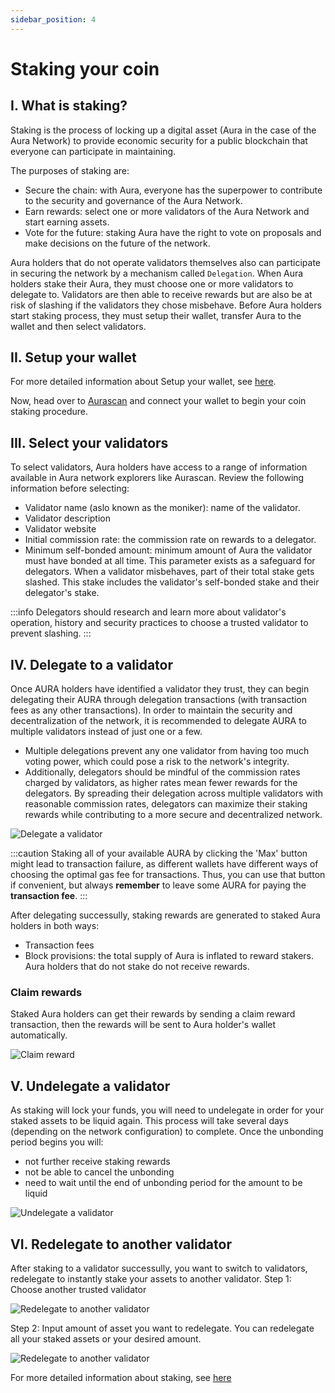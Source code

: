 ```yaml
---
sidebar_position: 4
---
```


# Staking your coin

## I. What is staking?
Staking is the process of locking up a digital asset (Aura in the case of the Aura Network) to provide economic security for a public blockchain that everyone can participate in maintaining.

The purposes of staking are:
- Secure the chain: with Aura, everyone has the superpower to contribute to the security and governance of the Aura Network.
- Earn rewards: select one or more validators of the Aura Network and start earning assets.
- Vote for the future: staking Aura have the right to vote on proposals and make decisions on the future of the network.

Aura holders that do not operate validators themselves also can participate in securing the network by a mechanism called `Delegation`. When Aura holders stake their Aura, they must choose one or more validators to delegate to. Validators are then able to receive rewards but are also be at risk of slashing if the validators they chose misbehave.
Before Aura holders start staking process, they must setup their wallet, transfer Aura to the wallet and then select validators.

## II. Setup your wallet
For more detailed information about Setup your wallet, see [here](./wallet.md).

Now, head over to [Aurascan](https://aurascan.io) and connect your wallet to begin your coin staking procedure.

## III. Select your validators
To select validators, Aura holders have access to a range of information available in Aura network explorers like Aurascan. Review the following information before selecting:
- Validator name (aslo known as the moniker): name of the validator.
- Validator description
- Validator website
- Initial commission rate: the commission rate on rewards to a delegator.
- Minimum self-bonded amount: minimum amount of Aura the validator must have bonded at all time. This parameter exists as a safeguard for delegators. When a validator misbehaves, part of their total stake gets slashed. This stake includes the validator's self-bonded stake and their delegator's stake.

:::info
Delegators should research and learn more about validator's operation, history and security practices to choose a trusted validator to prevent slashing.
:::

## IV. Delegate to a validator
Once AURA holders have identified a validator they trust, they can begin delegating their AURA through delegation transactions (with transaction fees as any other transactions). 
In order to maintain the security and decentralization of the network, it is recommended to delegate AURA to multiple validators instead of just one or a few. 
- Multiple delegations prevent any one validator from having too much voting power, which could pose a risk to the network's integrity. 
- Additionally, delegators should be mindful of the commission rates charged by validators, as higher rates mean fewer rewards for the delegators. 
By spreading their delegation across multiple validators with reasonable commission rates, delegators can maximize their staking rewards while contributing to a more secure and decentralized network.

![Delegate a validator](/img/aurascan/delegate-validator.png)

:::caution
Staking all of your available AURA by clicking the 'Max' button might lead to transaction failure, as different wallets have different ways of choosing the optimal gas fee for transactions. 
Thus, you can use that button if convenient, but always **remember** to leave some AURA for paying the **transaction fee**.
:::

After delegating successully, staking rewards are generated to staked Aura holders in both ways:
- Transaction fees
- Block provisions: the total supply of Aura is inflated to reward stakers. Aura holders that do not stake do not receive rewards.

### Claim rewards 
Staked Aura holders can get their rewards by sending a claim reward transaction, then the rewards will be sent to Aura holder's wallet automatically.

![Claim reward](/img/aurascan/claim-reward.png)

## V. Undelegate a validator
As staking will lock your funds, you will need to undelegate in order for your staked assets to be liquid again. This process will take several days (depending on the network configuration) to complete. Once the unbonding period begins you will:
- not further receive staking rewards
- not be able to cancel the unbonding
- need to wait until the end of unbonding period for the amount to be liquid

![Undelegate a validator](/img/aurascan/new_undelegate.png)

## VI. Redelegate to another validator
After staking to a validator successully, you want to switch to validators, redelegate to instantly stake your assets to another validator.
Step 1: Choose another trusted validator

![Redelegate to another validator](/img/aurascan/redelegate-select-validator.png)

Step 2: Input amount of asset you want to redelegate. You can redelegate all your staked assets or your desired amount.

![Redelegate to another validator](/img/aurascan/redelegate-amount.png)

For more detailed information about staking, see [here](https://docs.aura.network/overview/protocol/staking)




